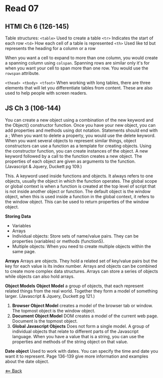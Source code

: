 # Read 07

## HTMl Ch 6 (126-145)
Table structures: 
```<table>``` Used to create a table
```<tr>``` Indicates the start of each row
```<td>``` How each cell of a table is represented
```<th>``` Used like td but represents the heading for a column or a row

When you want a cell to expand to more than one column, you would create a spanning column using ```colspan```. Spanning rows are similar only it's for when you want your cell to span more than one row. You would use the ```rowspan``` attribute.

```<thead> <tbody> <tfoot>```
When working with long tables, there are three elements that will let you differentiate tables from content. These are also used to help people with screen readers.

## JS Ch 3 (106-144)
You can create a new object using a combination of the new keyword and the Object() constructor function. Once you have your new object, you can add properties and methods using dot notation. Statements should end with a ; When you want to delete a property, you would use the delete keyword. When you want several objects to represent similar things, object constructors can use a function as a template for creating objects. Using the constructor function, you can create instances of the object. A new keyword followed by a call to the function creates a new object. The properties of each object are given as arguments to the function. (Javascript & Jquery, Duckett pg 109.)

This. A keyword used inside functions and objects. It always refers to one objects, usually the object in which the function operates. The global scope or global context is when a function is created at the top level of script that is not inside another object or function. The default object is the window object, when this is used inside a function in the global context, it refers to the window object. This can be used to return properties of the window object.

**Storing Data**
- Variables
- Arrays
- Individual objects: Store sets of name/value pairs. They can be properties (variables) or methods (functionS).
- Multiple objects: When you need to create multiple objects within the same page.

**Arrays**
Arrays are objects. They hold a related set of key/value pairs but the key for each value is its index number. Arrays and objects can be combined to create more complex data structures. Arrays can store a series of objects while objects can also hold arrays.

**Object Models**
**Object Model** a group of objects, that each represent related things from the real world. Together they form a model of something larger. (Javascript & Jquery, Duckett pg 121.)
1. **Browser Object Model** creates a model of the browser tab or window. The topmost object is the window object. 
1. **Document Object Model** DOM creates a model of the current web page. Document is the topmost object.
1. **Global Javascript Objects** Does not form a single model. A group of individual objects that relate to different parts of the Javascript language. When you have a value that is a string, you can use the properties and methods of the string object on that value.

**Date object**
Used to work with dates. You can specify the time and date you want it to represent. Page 136-139 give more information and examples about the date object.

[<== Back](https://simoneodegard.github.io/reading-notes/)